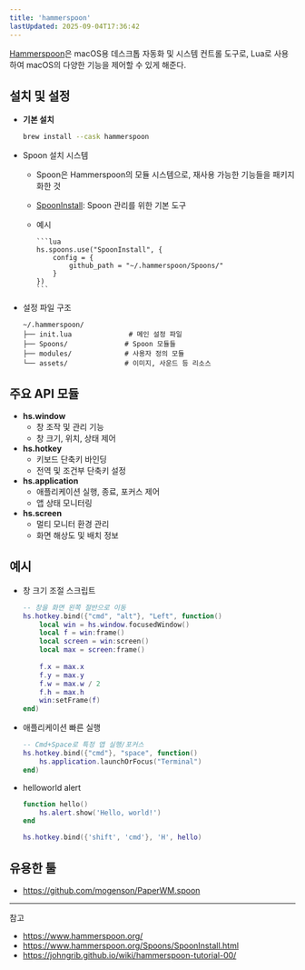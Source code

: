```yaml
---
title: 'hammerspoon'
lastUpdated: 2025-09-04T17:36:42
---
```

[Hammerspoon](https://www.hammerspoon.org)은 macOS용 데스크톱 자동화 및 시스템 컨트롤 도구로, Lua로 사용하여 macOS의 다양한 기능을 제어할 수 있게 해준다.

## 설치 및 설정

- **기본 설치**

    ```bash
    brew install --cask hammerspoon
    ```

- Spoon 설치 시스템
  - Spoon은 Hammerspoon의 모듈 시스템으로, 재사용 가능한 기능들을 패키지화한 것
  - [SpoonInstall](https://www.hammerspoon.org/Spoons/SpoonInstall.html): Spoon 관리를 위한 기본 도구
  - 예시

        ```lua
        hs.spoons.use("SpoonInstall", {
            config = {
                github_path = "~/.hammerspoon/Spoons/"
            }
        })
        ```

- 설정 파일 구조

    ```
    ~/.hammerspoon/
    ├── init.lua              # 메인 설정 파일
    ├── Spoons/              # Spoon 모듈들
    ├── modules/             # 사용자 정의 모듈
    └── assets/              # 이미지, 사운드 등 리소스
    ```

## 주요 API 모듈

- **hs.window**
  - 창 조작 및 관리 기능
  - 창 크기, 위치, 상태 제어
- **hs.hotkey**
  - 키보드 단축키 바인딩
  - 전역 및 조건부 단축키 설정
- **hs.application**
  - 애플리케이션 실행, 종료, 포커스 제어
  - 앱 상태 모니터링
- **hs.screen**
  - 멀티 모니터 환경 관리
  - 화면 해상도 및 배치 정보

## 예시

- 창 크기 조절 스크립트

    ```lua
    -- 창을 화면 왼쪽 절반으로 이동
    hs.hotkey.bind({"cmd", "alt"}, "Left", function()
        local win = hs.window.focusedWindow()
        local f = win:frame()
        local screen = win:screen()
        local max = screen:frame()
        
        f.x = max.x
        f.y = max.y
        f.w = max.w / 2
        f.h = max.h
        win:setFrame(f)
    end)
    ```

- 애플리케이션 빠른 실행

    ```lua
    -- Cmd+Space로 특정 앱 실행/포커스
    hs.hotkey.bind({"cmd"}, "space", function()
        hs.application.launchOrFocus("Terminal")
    end)
    ```

- helloworld alert

    ```lua
    function hello()
        hs.alert.show('Hello, world!')
    end

    hs.hotkey.bind({'shift', 'cmd'}, 'H', hello)
    ```

## 유용한 툴

- <https://github.com/mogenson/PaperWM.spoon>

---
참고

- <https://www.hammerspoon.org/>
- <https://www.hammerspoon.org/Spoons/SpoonInstall.html>
- <https://johngrib.github.io/wiki/hammerspoon-tutorial-00/>
